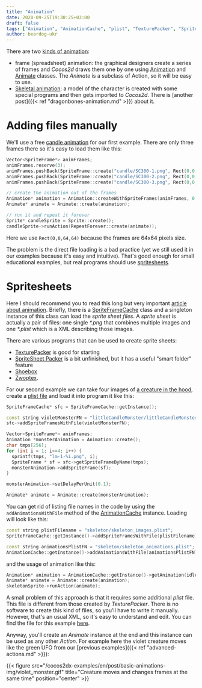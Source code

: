 ```yaml
---
title: "Animation"
date: 2020-09-25T19:30:25+03:00
draft: false
tags: ["Animation", "AnimationCache", "plist", "TexturePacker", "SpriteFrameCache"]
author: beardog-ukr
---
```


There are two [kinds of animation](https://hub.packtpub.com/animations-cocos2d-x/):
* frame (spreadsheet) animation: the graphical designers create a series of frames and _Cocos2d_ draws them one by one using [Animation](https://docs.cocos2d-x.org/api-ref/cplusplus/v4x/d3/dc5/classcocos2d_1_1_animation.html) and [Animate](https://docs.cocos2d-x.org/api-ref/cplusplus/v4x/d9/db4/classcocos2d_1_1_animate.html) classes. The _Animate_ is a subclass of Action, so it  will be easy to use.
* [Skeletal animation](https://en.wikipedia.org/wiki/Skeletal_animation): a model of the character is created with some special programs and then gets imported to _Cocos2d_. There is [another post]({{< ref "dragonbones-animation.md" >}}) about it.

<!--more-->

# Adding files manually

We'll use a free [candle animation](https://kvsr.itch.io/candle) for  our first example. There are only three frames there so it's easy to load them like this:
```cpp
Vector<SpriteFrame*> animFrames;
animFrames.reserve(3);
animFrames.pushBack(SpriteFrame::create("candle/SC300-1.png", Rect(0,0,64,64)));
animFrames.pushBack(SpriteFrame::create("candle/SC300-2.png", Rect(0,0,64,64)));
animFrames.pushBack(SpriteFrame::create("candle/SC300-3.png", Rect(0,0,64,64)));

// create the animation out of the frames
Animation* animation = Animation::createWithSpriteFrames(animFrames, 0.4f);
Animate* animate = Animate::create(animation);

// run it and repeat it forever
Sprite* candleSprite = Sprite::create();
candleSprite->runAction(RepeatForever::create(animate));
```

Here we use `Rect(0,0,64,64)` because the frames are 64х64 pixels size.

The problem is the direct file loading is a bad practice (yet we still used it in our examples because it's easy and intuitive). That's good enough for small educational examples, but real programs should use [spritesheets](https://www.codeandweb.com/what-is-a-sprite-sheet).

# Spritesheets

Here I should recommend you to read this long but very important [article about animation](https://www.codeandweb.com/texturepacker/tutorials/animations-and-spritesheets-in-cocos2d-x). Briefly, there is a [SpriteFrameCache](https://docs.cocos2d-x.org/api-ref/cplusplus/v4x/d7/d76/classcocos2d_1_1_sprite_frame_cache.html) class and a singleton instance of this class can load the _sprite sheet files_. A _sprite sheet_ is actually a pair of files: one single _*.png_ that combines multiple images and one _*.plist_ which is a XML describing those images.

There are various programs that can be used to create sprite sheets:
* [TexturePacker](https://www.codeandweb.com/texturepacker) is good for starting
* [SpriteSheet Packer](https://github.com/amakaseev/sprite-sheet-packer) is a bit unfinished, but it has a useful "smart folder" feature
* [Shoebox](http://renderhjs.net/shoebox/)
* [Zwoptex](https://zwopple.com/zwoptex/).

For our second example we can take four images of [a creature in the hood](https://opengameart.org/content/little-candle-monsters), create a [plist file](https://github.com/beardog-ukr/cocos2dx-examples/blob/master/examples/AnimationDemo/Resources/littleCandleMonster/littleCandleMonster_violet.plist) and load it into program it like this:
```cpp
SpriteFrameCache* sfc = SpriteFrameCache::getInstance();

const string violetMonsterFN = "littleCandleMonster/littleCandleMonster_violet.plist";
sfc->addSpriteFramesWithFile(violetMonsterFN);

Vector<SpriteFrame*> animFrames;
Animation *monsterAnimation = Animation::create();
char tmps[256];
for (int i = 1; i<=4; i++) {
  sprintf(tmps, "lm-1-%i.png", i);
  SpriteFrame * sf = sfc->getSpriteFrameByName(tmps);
  monsterAnimation->addSpriteFrame(sf);
}

monsterAnimation->setDelayPerUnit(0.1);

Animate* animate = Animate::create(monsterAnimation);
```

You can get rid of listing file names in the code by using the `addAnimationsWithFile` method of the [AnimationCache](https://docs.cocos2d-x.org/api-ref/cplusplus/v4x/d6/dc7/classcocos2d_1_1_animation_cache.html) instance. Loading will look like this:
```cpp
const string plistFilename = "skeleton/skeleton_images.plist";
SpriteFrameCache::getInstance()->addSpriteFramesWithFile(plistFilename);

const string animationsPlistFN = "skeleton/skeleton_animations.plist";
AnimationCache::getInstance()->addAnimationsWithFile(animationsPlistFN);
```
and the usage of animation like this:
```cpp
Animation* animation = AnimationCache::getInstance()->getAnimation(idleAnimationName);
Animate* animate = Animate::create(animation);
skeletonSprite->runAction(animate);
```

A small problem of this approach is that it requires some additional _plist_ file. This file is different from those created by _TexturePacker_. There is no software to create this kind of files, so you'll have to write it manually. However, that's an usual XML, so it's easy to understand and edit. You can find the file for this example [here](https://github.com/beardog-ukr/cocos2dx-examples/blob/master/examples/AnimationDemo/Resources/skeleton/skeleton_animations.plist).

Anyway, you'll create an _Animate_ instance at the end and this instance can be used as any other _Action_. For example here the violet creature moves like the green UFO from our [previous examples]({{< ref "advanced-actions.md" >}}):

{{< figure src="/cocos2dx-examples/en/post/basic-animations-img/violet_monster.gif" title="Creature moves and changes frames at the same time" position="center" >}}

